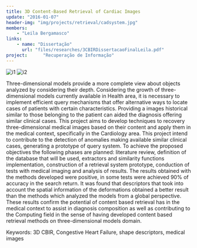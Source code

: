 ```yaml
---
title: 3D Content-Based Retrieval of Cardiac Images 
update: "2016-01-07"
header-img: "img/projects/retrieval/cadsystem.jpg"
members:
    - "Leila Bergamasco"
links:
    - name: "Dissertação"
      url: "files/researches/3CBIRDissertacaoFinalLeila.pdf"
project:      "Recuperação de Informação"
---
```

![i1](http://lapis.each.usp.br/img/projects/retrieval/3dhtd.PNG) ![i2](http://lapis.each.usp.br/img/projects/retrieval/prototipo1.PNG)

Three-dimensional models provide a more complete view about objects analyzed by considering their depth. Considering the growth of three-dimensional models currently available in Health area, it is necessary to implement efficient query mechanisms that offer alternative ways to locate cases of patients with certain characteristics. Providing a images historical similar to those belonging to the patient can aided the diagnosis offering similar clinical cases. This project aims to develop techniques to recovery three-dimensional medical images based on their content and apply them in the medical context, specifically in the Cardiology area. This project intend to contribute to the detection of anomalies making available similar clinical cases, generating a prototype of query system. To achieve the proposed objectives the following phases are planned: literature review, definition of the database that will be used, extractors and similarity functions implementation, construction of a retrieval system prototype, conduction of tests with medical imaging and analysis of results. The results obtained with the methods developed were positive, in some tests were achieved 90% of accuracy in the search return. It was found that descriptors that took into account the spatial information of the deformations obtained a better result than the methods which analyzed the models from a global perspective. These results confirm the potential of content based retrieval has in the medical context to assist in diagnosis composition as well as contributing to the Computing field in the sense of having developed content based retrieval methods on three-dimensional models domain.

Keywords: 3D CBIR, Congestive Heart Failure, shape descriptors, medical images
